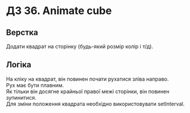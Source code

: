 # ДЗ 36. Animate cube

## Верстка

Додати квадрат на сторінку (будь-який розмір колір і т/д).

## Логіка

На кліку на квадрат, він повинен почати рухатися зліва направо.  
Рух має бути плавним.  
Як тільки він досягне крайньої правої межі сторінки, він повинен зупинитися.  
Для зміни положення квадрата необхідно використовувати setInterval.